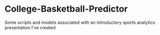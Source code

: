 # College-Basketball-Predictor
Some scripts and models associated with an introductory sports analytics presentation I've created
